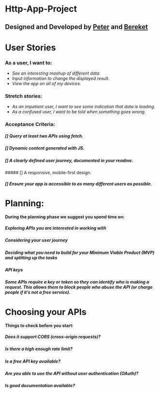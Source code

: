 # Http-App-Project

## Designed and Developed by [Peter](https://github.com/PJSalter) and [Bereket](https://github.com/Bereketmebrahtu)

# User Stories

### As a user, I want to:

+ *See an interesting mashup of different data.*
+ *Input information to change the displayed result.*
+ *View the app on all of my devices.*

### Stretch stories: 

+ *As an impatient user, I want to see some indication that data is loading.*
+ *As a confused user, I want to be told when something goes wrong.*

### Acceptance Criteria:

##### [] Query at least two APIs using fetch.
##### [] Dynamic content generated with JS.
##### [] A clearly defined user journey, documented in your readme.
##### [] A responsive, mobile-first design.
##### [] Ensure your app is accessible to as many different users as possible.

# Planning:
#### During the planning phase we suggest you spend time on:

##### *Exploring APIs you are interested in working with*
##### *Considering your user journey*
##### *Deciding what you need to build for your Minimum Viable Product (MVP) and splitting up the tasks*
##### *API keys* 
##### *Some APIs require a key or token so they can identify who is making a request. This allows them to block people who abuse the API (or charge people if it’s not a free service).*

# Choosing your APIs 
#### Things to check before you start: 
##### *Does it support CORS (cross-origin requests)?*
##### *Is there a high enough rate limit?*
##### *Is a free API key available?*
##### *Are you able to use the API without user authentication (OAuth)?*
##### *Is good documentation available?*
